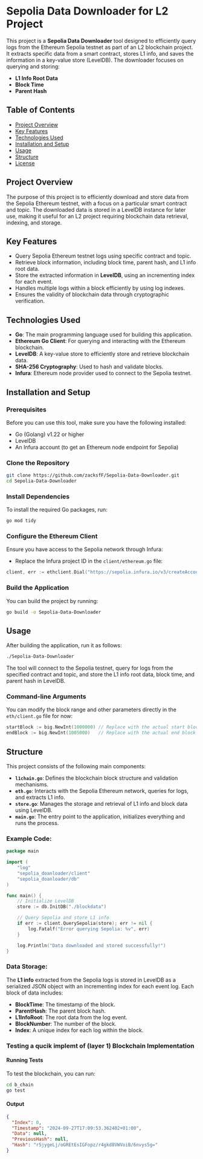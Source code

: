 # Sepolia Data Downloader for L2 Project

This project is a **Sepolia Data Downloader** tool designed to efficiently query logs from the Ethereum Sepolia testnet as part of an L2 blockchain project. It extracts specific data from a smart contract, stores L1 info, and saves the information in a key-value store (LevelDB). The downloader focuses on querying and storing:

- **L1 Info Root Data**
- **Block Time**
- **Parent Hash**

## Table of Contents

- [Project Overview](#project-overview)
- [Key Features](#key-features)
- [Technologies Used](#technologies-used)
- [Installation and Setup](#installation-and-setup)
- [Usage](#usage)
- [Structure](#structure)
- [License](#license)

## Project Overview

The purpose of this project is to efficiently download and store data from the Sepolia Ethereum testnet, with a focus on a particular smart contract and topic. The downloaded data is stored in a LevelDB instance for later use, making it useful for an L2 project requiring blockchain data retrieval, indexing, and storage.

## Key Features

- Query Sepolia Ethereum testnet logs using specific contract and topic.
- Retrieve block information, including block time, parent hash, and L1 info root data.
- Store the extracted information in **LevelDB**, using an incrementing index for each event.
- Handles multiple logs within a block efficiently by using log indexes.
- Ensures the validity of blockchain data through cryptographic verification.

## Technologies Used

- **Go**: The main programming language used for building this application.
- **Ethereum Go Client**: For querying and interacting with the Ethereum blockchain.
- **LevelDB**: A key-value store to efficiently store and retrieve blockchain data.
- **SHA-256 Cryptography**: Used to hash and validate blocks.
- **Infura**: Ethereum node provider used to connect to the Sepolia testnet.

## Installation and Setup

### Prerequisites

Before you can use this tool, make sure you have the following installed:

- Go (Golang) v1.22 or higher
- LevelDB
- An Infura account (to get an Ethereum node endpoint for Sepolia)

### Clone the Repository

```bash
git clone https://github.com/zacksfF/Sepolia-Data-Downloader.git
cd Sepolia-Data-Downloader
```

### Install Dependencies

To install the required Go packages, run:

```bash
go mod tidy
```

### Configure the Ethereum Client

Ensure you have access to the Sepolia network through Infura:

- Replace the Infura project ID in the `client/ethereum.go` file:

```go
client, err := ethclient.Dial("https://sepolia.infura.io/v3/createAccountAndMaketheAPiHere.......")
```

### Build the Application

You can build the project by running:

```bash
go build -o Sepolia-Data-Downloader
```

## Usage

After building the application, run it as follows:

```bash
./Sepolia-Data-Downloader
```

The tool will connect to the Sepolia testnet, query for logs from the specified contract and topic, and store the L1 info root data, block time, and parent hash in LevelDB.

### Command-line Arguments

You can modify the block range and other parameters directly in the `eth/client.go` file for now:

```go
startBlock := big.NewInt(1000000) // Replace with the actual start block
endBlock := big.NewInt(1005000)   // Replace with the actual end block
```

## Structure

This project consists of the following main components:

- **`l1chain.go`**: Defines the blockchain block structure and validation mechanisms.
- **`eth.go`**: Interacts with the Sepolia Ethereum network, queries for logs, and extracts L1 info.
- **`store.go`**: Manages the storage and retrieval of L1 info and block data using LevelDB.
- **`main.go`**: The entry point to the application, initializes everything and runs the process.

### Example Code:

```go
package main

import (
	"log"
	"sepolia_doanloader/client"
	"sepolia_doanloader/db"
)

func main() {
	// Initialize LevelDB
	store := db.InitDB("./blockdata")

	// Query Sepolia and store L1 info
	if err := client.QuerySepolia(store); err != nil {
		log.Fatalf("Error querying Sepolia: %v", err)
	}

	log.Println("Data downloaded and stored successfully!")
}
```

### Data Storage:

The **L1 info** extracted from the Sepolia logs is stored in LevelDB as a serialized JSON object with an incrementing index for each event log. Each block of data includes:

- **BlockTime**: The timestamp of the block.
- **ParentHash**: The parent block hash.
- **L1InfoRoot**: The root data from the log event.
- **BlockNumber**: The number of the block.
- **Index**: A unique index for each log within the block.



### Testing a qucik implemt of (layer 1) Blockchain Implementation

#### Running Tests
To test the blockchain, you can run:

```bash
cd b_chain
go test
```


####  Output
```json
{
  "Index": 0,
  "Timestamp": "2024-09-27T17:09:53.362402+01:00",
  "Data": null,
  "PreviousHash": null,
  "Hash": "r5jygeLj/oGREtEsIGFopz/r4gkd8VWVoiB/6nvys5g="
}
```
